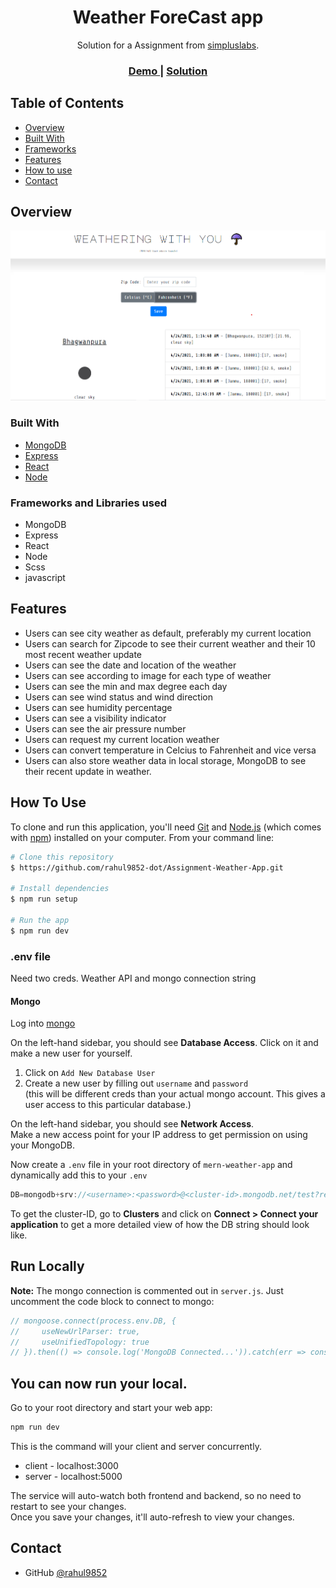 <!-- Please update value in the {}  -->

<h1 align="center">Weather ForeCast app</h1>

<div align="center">
   Solution for a Assignment from  <a href="#" target="_blank">simpluslabs</a>.
</div>

<div align="center">
  <h3>
    <a href="https://newweatherapp1.herokuapp.com/">
      Demo
    </a>
    <span> | </span>
    <a href="https://github.com/rahul9852-dot/mern-weather-app">
      Solution
    </a>
  </h3>
</div>

<!-- TABLE OF CONTENTS -->

## Table of Contents

- [Overview](#overview)
- [Built With](#built-with)
- [Frameworks](#Frameworks-and-Libraries-used)
- [Features](#features)
- [How to use](#how-to-use) 
- [Contact](#contact)


<!-- OVERVIEW -->

## Overview

![screenshot](https://github.com/rahul9852-dot/mern-weather-app/blob/master/client/src/assets/Fonts/weather.png)

### Built With

- [MongoDB](https://www.mongodb.com/)
- [Express](https://expressjs.com/)
- [React](https://reactjs.org/)
- [Node](https://nodejs.org/en/)

### Frameworks and Libraries used

- MongoDB
- Express
- React
- Node
- Scss
- javascript

## Features

- Users can see city weather as default, preferably my current location
- Users can search for Zipcode to see their current weather and their 10 most recent weather update 
- Users can see the date and location of the weather
- Users can see according to image for each type of weather
- Users can see the min and max degree each day
- Users can see wind status and wind direction
- Users can see humidity percentage
- Users can see a visibility indicator
- Users can see the air pressure number
- Users can request my current location weather
- Users can convert temperature in Celcius to Fahrenheit and vice versa
- Users can also store weather data in local storage, MongoDB to see their recent update in weather.

## How To Use

<!-- Example: -->

To clone and run this application, you'll need [Git](https://git-scm.com) and [Node.js](https://nodejs.org/en/download/) (which comes with [npm](http://npmjs.com)) installed on your computer. From your command line:

```bash
# Clone this repository
$ https://github.com/rahul9852-dot/Assignment-Weather-App.git

# Install dependencies
$ npm run setup

# Run the app
$ npm run dev
```

### .env file
Need two creds. Weather API and mongo connection string

#### Mongo
Log into [mongo](https://account.mongodb.com/account/login)

On the left-hand sidebar, you should see **Database Access**. Click on it and make a new user for yourself.  
1. Click on `Add New Database User`
2. Create a new user by filling out `username` and `password`  
(this will be different creds than your actual mongo account. This gives a user access to this particular database.)

On the left-hand sidebar, you should see **Network Access**.  
Make a new access point for your IP address to get permission on using your MongoDB.

Now create a `.env` file in your root directory of `mern-weather-app` and dynamically add this to your `.env`
```javascript
DB=mongodb+srv://<username>:<password>@<cluster-id>.mongodb.net/test?retryWrites=true&w=majority
```
To get the cluster-ID, go to **Clusters** and click on **Connect > Connect your application** to get a more detailed view of how the DB string should look like. 


## Run Locally
**Note:** The mongo connection is commented out in `server.js`. Just uncomment the code block to connect to mongo:
```javascript
// mongoose.connect(process.env.DB, {
//     useNewUrlParser: true,
//     useUnifiedTopology: true
// }).then(() => console.log('MongoDB Connected...')).catch(err => console.log(err));
```

## You can now run your local.  
Go to your root directory and start your web app:
```javascript
npm run dev
```
This is the command will your client and server concurrently. 
- client - localhost:3000
- server - localhost:5000

The service will auto-watch both frontend and backend, so no need to restart to see your changes.  
Once you save your changes, it'll auto-refresh to view your changes.


## Contact

- GitHub [@rahul9852](https://github.com/rahul9852-dot)






















